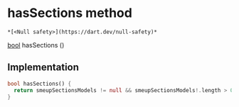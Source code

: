 


# hasSections method




    *[<Null safety>](https://dart.dev/null-safety)*




[bool](https://api.flutter.dev/flutter/dart-core/bool-class.html) hasSections
()








## Implementation

```dart
bool hasSections() {
  return smeupSectionsModels != null && smeupSectionsModels!.length > 0;
}
```







